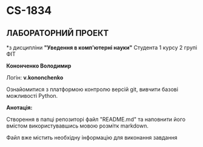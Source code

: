 # CS-1834
## ЛАБОРАТОРНИЙ ПРОЕКТ

*з дисципліни **"Уведення в комп'ютерні науки"**
Студента 1 курсу 2 групі ФІТ

**Кононченко Володимир**

Логін: **v.kononchenko**

Ознайомитися з платформою контролю версій git, вивчити базові можливості Python.

**Анотація:**

Створення в папці репозиторі файл "README.md" та наповнити його вмістом використувавшись мовою розмітк markdown.

Файл вже містить необхідну інформацію для виконання завдання

